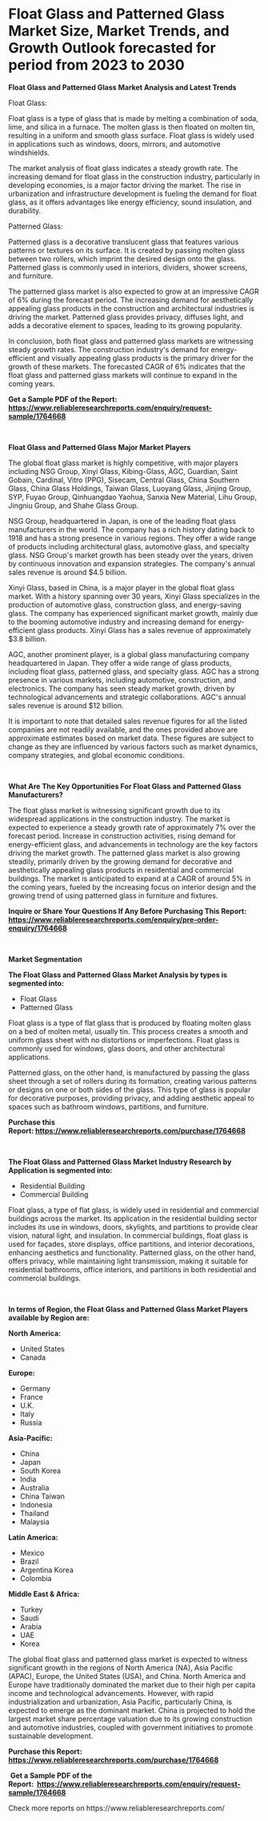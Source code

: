 <p><h1>Float Glass and Patterned Glass Market Size, Market Trends, and Growth Outlook forecasted for period from 2023 to 2030</h1></p><p><strong>Float Glass and Patterned Glass Market Analysis and Latest Trends</strong></p>
<p><p>Float Glass:</p><p>Float glass is a type of glass that is made by melting a combination of soda, lime, and silica in a furnace. The molten glass is then floated on molten tin, resulting in a uniform and smooth glass surface. Float glass is widely used in applications such as windows, doors, mirrors, and automotive windshields.</p><p>The market analysis of float glass indicates a steady growth rate. The increasing demand for float glass in the construction industry, particularly in developing economies, is a major factor driving the market. The rise in urbanization and infrastructure development is fueling the demand for float glass, as it offers advantages like energy efficiency, sound insulation, and durability.</p><p>Patterned Glass:</p><p>Patterned glass is a decorative translucent glass that features various patterns or textures on its surface. It is created by passing molten glass between two rollers, which imprint the desired design onto the glass. Patterned glass is commonly used in interiors, dividers, shower screens, and furniture.</p><p>The patterned glass market is also expected to grow at an impressive CAGR of 6% during the forecast period. The increasing demand for aesthetically appealing glass products in the construction and architectural industries is driving the market. Patterned glass provides privacy, diffuses light, and adds a decorative element to spaces, leading to its growing popularity.</p><p>In conclusion, both float glass and patterned glass markets are witnessing steady growth rates. The construction industry's demand for energy-efficient and visually appealing glass products is the primary driver for the growth of these markets. The forecasted CAGR of 6% indicates that the float glass and patterned glass markets will continue to expand in the coming years.</p></p>
<p><strong>Get a Sample PDF of the Report:&nbsp; <a href="https://www.reliableresearchreports.com/enquiry/request-sample/1764668">https://www.reliableresearchreports.com/enquiry/request-sample/1764668</a></strong></p>
<p>&nbsp;</p>
<p><strong>Float Glass and Patterned Glass Major Market Players</strong></p>
<p><p>The global float glass market is highly competitive, with major players including NSG Group, Xinyi Glass, Kibing-Glass, AGC, Guardian, Saint Gobain, Cardinal, Vitro (PPG), Sisecam, Central Glass, China Southern Glass, China Glass Holdings, Taiwan Glass, Luoyang Glass, Jinjing Group, SYP, Fuyao Group, Qinhuangdao Yaohua, Sanxia New Material, Lihu Group, Jingniu Group, and Shahe Glass Group.</p><p>NSG Group, headquartered in Japan, is one of the leading float glass manufacturers in the world. The company has a rich history dating back to 1918 and has a strong presence in various regions. They offer a wide range of products including architectural glass, automotive glass, and specialty glass. NSG Group's market growth has been steady over the years, driven by continuous innovation and expansion strategies. The company's annual sales revenue is around $4.5 billion.</p><p>Xinyi Glass, based in China, is a major player in the global float glass market. With a history spanning over 30 years, Xinyi Glass specializes in the production of automotive glass, construction glass, and energy-saving glass. The company has experienced significant market growth, mainly due to the booming automotive industry and increasing demand for energy-efficient glass products. Xinyi Glass has a sales revenue of approximately $3.8 billion.</p><p>AGC, another prominent player, is a global glass manufacturing company headquartered in Japan. They offer a wide range of glass products, including float glass, patterned glass, and specialty glass. AGC has a strong presence in various markets, including automotive, construction, and electronics. The company has seen steady market growth, driven by technological advancements and strategic collaborations. AGC's annual sales revenue is around $12 billion.</p><p>It is important to note that detailed sales revenue figures for all the listed companies are not readily available, and the ones provided above are approximate estimates based on market data. These figures are subject to change as they are influenced by various factors such as market dynamics, company strategies, and global economic conditions.</p></p>
<p>&nbsp;</p>
<p><strong>What Are The Key Opportunities For Float Glass and Patterned Glass Manufacturers?</strong></p>
<p><p>The float glass market is witnessing significant growth due to its widespread applications in the construction industry. The market is expected to experience a steady growth rate of approximately 7% over the forecast period. Increase in construction activities, rising demand for energy-efficient glass, and advancements in technology are the key factors driving the market growth. The patterned glass market is also growing steadily, primarily driven by the growing demand for decorative and aesthetically appealing glass products in residential and commercial buildings. The market is anticipated to expand at a CAGR of around 5% in the coming years, fueled by the increasing focus on interior design and the growing trend of using patterned glass in furniture and fixtures.</p></p>
<p><strong>Inquire or Share Your Questions If Any Before Purchasing This Report: <a href="https://www.reliableresearchreports.com/enquiry/pre-order-enquiry/1764668">https://www.reliableresearchreports.com/enquiry/pre-order-enquiry/1764668</a></strong></p>
<p>&nbsp;</p>
<p><strong>Market Segmentation</strong></p>
<p><strong>The Float Glass and Patterned Glass Market Analysis by types is segmented into:</strong></p>
<p><ul><li>Float Glass</li><li>Patterned Glass</li></ul></p>
<p><p>Float glass is a type of flat glass that is produced by floating molten glass on a bed of molten metal, usually tin. This process creates a smooth and uniform glass sheet with no distortions or imperfections. Float glass is commonly used for windows, glass doors, and other architectural applications.</p><p>Patterned glass, on the other hand, is manufactured by passing the glass sheet through a set of rollers during its formation, creating various patterns or designs on one or both sides of the glass. This type of glass is popular for decorative purposes, providing privacy, and adding aesthetic appeal to spaces such as bathroom windows, partitions, and furniture.</p></p>
<p><strong>Purchase this Report:&nbsp;<a href="https://www.reliableresearchreports.com/purchase/1764668">https://www.reliableresearchreports.com/purchase/1764668</a></strong></p>
<p>&nbsp;</p>
<p><strong>The Float Glass and Patterned Glass Market Industry Research by Application is segmented into:</strong></p>
<p><ul><li>Residential Building</li><li>Commercial Building</li></ul></p>
<p><p>Float glass, a type of flat glass, is widely used in residential and commercial buildings across the market. Its application in the residential building sector includes its use in windows, doors, skylights, and partitions to provide clear vision, natural light, and insulation. In commercial buildings, float glass is used for façades, store displays, office partitions, and interior decorations, enhancing aesthetics and functionality. Patterned glass, on the other hand, offers privacy, while maintaining light transmission, making it suitable for residential bathrooms, office interiors, and partitions in both residential and commercial buildings.</p></p>
<p>&nbsp;</p>
<p><strong>In terms of Region, the Float Glass and Patterned Glass Market Players available by Region are:</strong></p>
<p>
    <p> <strong> North America: </strong>
        <ul>
            <li>United States</li>
            <li>Canada</li>
        </ul>
        </p> 
    <p> <strong> Europe: </strong>
        <ul>
            <li>Germany</li>
            <li>France</li>
            <li>U.K.</li>
            <li>Italy</li>
            <li>Russia</li>
        </ul>
        </p> 
    <p> <strong> Asia-Pacific: </strong>
        <ul>
            <li>China</li>
            <li>Japan</li>
            <li>South Korea</li>
            <li>India</li>
            <li>Australia</li>
            <li>China Taiwan</li>
            <li>Indonesia</li>
            <li>Thailand</li>
            <li>Malaysia</li>
        </ul>
        </p> 
    <p> <strong> Latin America: </strong>
        <ul>
            <li>Mexico</li>
            <li>Brazil</li>
            <li>Argentina Korea</li>
            <li>Colombia</li>
        </ul>
        </p> 
    <p> <strong> Middle East & Africa: </strong>
        <ul>
            <li>Turkey</li>
            <li>Saudi</li>
            <li>Arabia</li>
            <li>UAE</li>
            <li>Korea</li>
        </ul>
    </p>
    </p>
<p><p>The global float glass and patterned glass market is expected to witness significant growth in the regions of North America (NA), Asia Pacific (APAC), Europe, the United States (USA), and China. North America and Europe have traditionally dominated the market due to their high per capita income and technological advancements. However, with rapid industrialization and urbanization, Asia Pacific, particularly China, is expected to emerge as the dominant market. China is projected to hold the largest market share percentage valuation due to its growing construction and automotive industries, coupled with government initiatives to promote sustainable development.</p></p>
<p><strong>Purchase this Report: <a href="https://www.reliableresearchreports.com/purchase/1764668">https://www.reliableresearchreports.com/purchase/1764668</a></strong></p>
<p>&nbsp;<strong>Get a Sample PDF of the Report:&nbsp;&nbsp;<a href="https://www.reliableresearchreports.com/enquiry/request-sample/1764668">https://www.reliableresearchreports.com/enquiry/request-sample/1764668</a></strong></p>
<p><strong></strong></p>
<p>Check more reports on https://www.reliableresearchreports.com/</p>